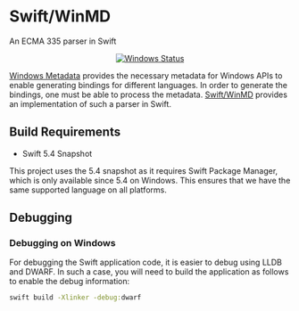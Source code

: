 # Swift/WinMD

An ECMA 335 parser in Swift

<p align="center">
  <a href="https://github.com/compnerd/swift-winmd/actions?query=workflow%3Awindows"><img alt="Windows Status" src="https://github.com/compnerd/swift-winmd/workflows/windows/badge.svg"></a>
</p>

[Windows Metadata](https://docs.microsoft.com/en-us/uwp/winrt-cref/winmd-files) provides the necessary metadata for Windows APIs to enable generating bindings for different languages.  In order to generate the bindings, one must be able to process the metadata.  [Swift/WinMD](https://github.com/compnerd/swift-winmd) provides an implementation of such a parser in Swift.

## Build Requirements

- Swift 5.4 Snapshot

This project uses the 5.4 snapshot as it requires Swift Package Manager, which is only available since 5.4 on Windows.  This ensures that we have the same supported language on all platforms.

## Debugging

### Debugging on Windows

For debugging the Swift application code, it is easier to debug using LLDB and
DWARF.  In such a case, you will need to build the application as follows to
enable the debug information:

```cmd
swift build -Xlinker -debug:dwarf
```
